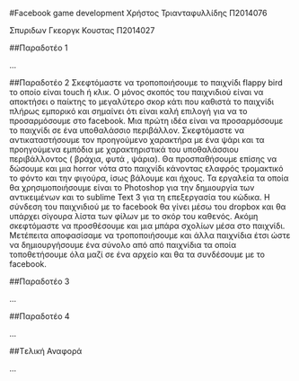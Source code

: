 #Facebook game development
Χρήστος Τριανταφυλλίδης
Π2014076

Σπυριδων Γκεοργκ Κουστας
Π2014027

##Παραδοτέο 1

...

##Παραδοτέο 2
Σκεφτόμαστε να τροποποιήσουμε το παιχνίδι flappy bird  το οποίο είναι touch ή κλικ. Ο μόνος σκοπός του παιχνιδιού είναι να αποκτήσει ο παίκτης το μεγαλύτερο σκορ κάτι που καθιστά το παιχνίδι πλήρως εμπορικό και σημαίνει ότι είναι καλή επιλογή για να τo προσαρμόσουμε στο facebook.
Mια πρώτη ιδέα είναι να προσαρμόσουμε το παιχνίδι σε ένα υποθαλάσσιο περιβάλλον. Σκεφτόμαστε  να αντικαταστήσουμε τον προηγούμενο χαρακτήρα με ένα ψάρι και τα προηγούμενα εμπόδια με χαρακτηριστικά του υποθαλάσσιου περιβάλλοντος ( βράχια, φυτά , ψάρια). 
Θα προσπαθήσουμε επίσης να δώσουμε και μια horror νότα στο παιχνίδι κάνοντας ελαφρός τρομακτικό το φόντο και την φιγούρα, ίσως βάλουμε και ήχους.
Τα εργαλεία τα οποία θα χρησιμοποιήσουμε είναι το Photoshop για την δημιουργία των αντικειμένων και το sublime Text 3 για τη επεξεργασία του κώδικα. 
Η σύνδεση του παιχνιδιού  με το facebook θα γίνει μέσω του dropbox και θα υπάρχει σίγουρα λίστα των φίλων με το σκόρ του καθενός. Ακόμη σκεφτόμαστε να προσθέσουμε και μια μπάρα  σχολίων μέσα στο παιχνίδι. 
Μετέπειτα αποφασίσαμε να τροποποιήσουμε και άλλα παιχνίδια έτσι ώστε να δημιουργήσουμε ένα σύνολο από από παιχνίδια τα οποία τοποθετήσουμε όλα μαζί σε ένα αρχείο και θα τα συνδέσουμε με το facebook.

##Παραδοτέο 3

...

##Παραδοτέο 4

...

##Tελική Αναφορά

...
